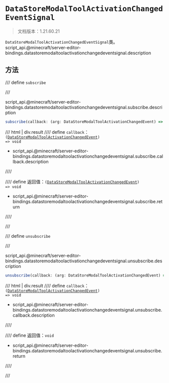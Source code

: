 # `DataStoreModalToolActivationChangedEventSignal`

> 文档版本：1.21.60.21

`DataStoreModalToolActivationChangedEventSignal`类。script_api.@minecraft/server-editor-bindings.datastoremodaltoolactivationchangedeventsignal.description

## 方法

/// define
`subscribe`


///

script_api.@minecraft/server-editor-bindings.datastoremodaltoolactivationchangedeventsignal.subscribe.description

```js
subscribe(callback: (arg: DataStoreModalToolActivationChangedEvent) => void): (arg: DataStoreModalToolActivationChangedEvent) => void
```

/// html | div.result
//// define
`callback`：<code>(<a href="../datastoremodaltoolactivationchangedevent/">DataStoreModalToolActivationChangedEvent</a>) =&gt; void</code>

- script_api.@minecraft/server-editor-bindings.datastoremodaltoolactivationchangedeventsignal.subscribe.callback.description


////

//// define
返回值：<code>(<a href="../datastoremodaltoolactivationchangedevent/">DataStoreModalToolActivationChangedEvent</a>) =&gt; void</code>

- script_api.@minecraft/server-editor-bindings.datastoremodaltoolactivationchangedeventsignal.subscribe.return


////

///


/// define
`unsubscribe`


///

script_api.@minecraft/server-editor-bindings.datastoremodaltoolactivationchangedeventsignal.unsubscribe.description

```js
unsubscribe(callback: (arg: DataStoreModalToolActivationChangedEvent) => void): void
```

/// html | div.result
//// define
`callback`：<code>(<a href="../datastoremodaltoolactivationchangedevent/">DataStoreModalToolActivationChangedEvent</a>) =&gt; void</code>

- script_api.@minecraft/server-editor-bindings.datastoremodaltoolactivationchangedeventsignal.unsubscribe.callback.description


////

//// define
返回值：`void`

- script_api.@minecraft/server-editor-bindings.datastoremodaltoolactivationchangedeventsignal.unsubscribe.return


////

///

